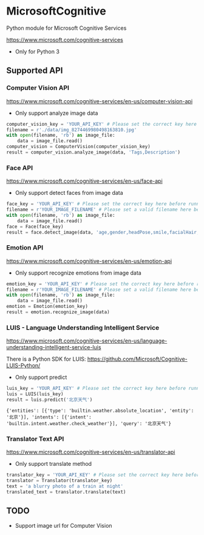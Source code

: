 # MicrosoftCognitive

Python module for Microsoft Cognitive Services

https://www.microsoft.com/cognitive-services

* Only for Python 3

## Supported API

### Computer Vision API

https://www.microsoft.com/cognitive-services/en-us/computer-vision-api

* Only support analyze image data

```python
computer_vision_key = 'YOUR_API_KEY' # Please set the correct key here before running the test
filename = r'./data/img_8274469980498163810.jpg'
with open(filename, 'rb') as image_file:
    data = image_file.read()
computer_vision = ComputerVision(computer_vision_key)
result = computer_vision.analyze_image(data, 'Tags,Description')
```

### Face API

https://www.microsoft.com/cognitive-services/en-us/face-api

* Only support detect faces from image data

```python
face_key = 'YOUR_API_KEY' # Please set the correct key here before running the test
filename = r'YOUR_IMAGE_FILENAME' # Please set a valid filename here before running the test
with open(filename, 'rb') as image_file:
    data = image_file.read()
face = Face(face_key)
result = face.detect_image(data, 'age,gender,headPose,smile,facialHair,glasses')
```

### Emotion API

https://www.microsoft.com/cognitive-services/en-us/emotion-api

* Only support recognize emotions from image data

```python
emotion_key = 'YOUR_API_KEY' # Please set the correct key here before running the test
filename = r'YOUR_IMAGE_FILENAME' # Please set a valid filename here before running the test
with open(filename, 'rb') as image_file:
    data = image_file.read()
emotion = Emotion(emotion_key)
result = emotion.recognize_image(data)
```

### LUIS - Language Understanding Intelligent Service

https://www.microsoft.com/cognitive-services/en-us/language-understanding-intelligent-service-luis

There is a Python SDK for LUIS: https://github.com/Microsoft/Cognitive-LUIS-Python/

* Only support predict

```python
luis_key = 'YOUR_API_KEY' # Please set the correct key here before running the test
luis = LUIS(luis_key)
result = luis.predict('北京天气')
```

```josn
{'entities': [{'type': 'builtin.weather.absolute_location', 'entity': '北京'}], 'intents': [{'intent': 'builtin.intent.weather.check_weather'}], 'query': '北京天气'}
```

### Translator Text API

https://www.microsoft.com/cognitive-services/en-us/translator-api

* Only support translate method

```python
translator_key = 'YOUR_API_KEY' # Please set the correct key here before running the test
translator = Translator(translator_key)
text = 'a blurry photo of a train at night'
translated_text = translator.translate(text)
```

## TODO
* Support image url for Computer Vision

